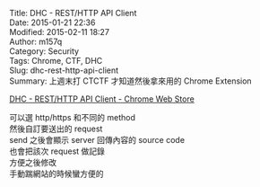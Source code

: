 Title: DHC - REST/HTTP API Client  
Date: 2015-01-21 22:36  
Modified: 2015-02-11 18:27  
Author: m157q  
Category: Security  
Tags: Chrome, CTF, DHC  
Slug: dhc-rest-http-api-client  
Summary: 上週末打 CTCTF 才知道然後拿來用的 Chrome Extension  
  
  
[DHC - REST/HTTP API Client - Chrome Web Store](https://chrome.google.com/webstore/detail/dhc-resthttp-api-client/aejoelaoggembcahagimdiliamlcdmfm?hl=en)  
  
可以選 http/https 和不同的 method  
然後自訂要送出的 request  
send 之後會顯示 server 回傳內容的 source code  
也會把該次 request 做記錄  
方便之後修改  
手動踹網站的時候蠻方便的  
